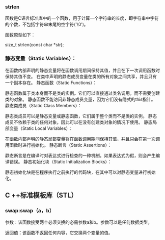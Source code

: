 ### strlen

函数是C语言标准库中的一个函数，用于计算一个字符串的长度，即字符串中字符的个数，不包括字符串末尾的空字符('\0')。

函数原型如下：

size_t strlen(const char *str);

### 静态变量（Static Variables）：

在函数内部声明的静态变量将在函数调用期间保持其值，并且在下一次调用函数时保持其值不变。
在类中声明的静态成员变量在类的所有对象之间共享，并且只有一个副本存在。
静态函数（Static Functions）：

静态函数属于类本身而不是类的实例。它们可以直接通过类名调用，而不需要创建类的对象。
静态函数不能访问非静态成员变量，因为它们没有隐式的this指针。
静态类成员（Static Class Members）：

静态类成员可以是静态变量或静态函数，它们属于整个类而不是类的实例。
静态成员不依赖于类的任何对象，因此可以在没有创建类对象的情况下使用。
静态局部变量（Static Local Variables）：

在函数内部声明的静态局部变量将在函数调用期间保持其值，并且只会在第一次调用函数时进行初始化。
静态断言（Static Assertions）：

静态断言是在编译时对表达式进行检查的一种机制。如果表达式为假，则会产生编译错误。
静态初始化块（Static Initialization Blocks）：

静态初始化块是在程序执行之前执行的代码块，在其中可以对静态变量进行初始化。

## C ++标准模板库（STL）
### swap:swap（a，b）

参数：该函数接受两个必须交换的必需参数a和b。参数可以是任何数据类型。

返回值：该函数不返回任何内容，它交换两个变量的值。


